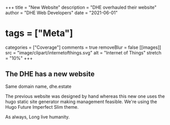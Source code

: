 +++
title = "New Website"
description = "DHE overhauled their website"
author = "DHE Web Developers"
date = "2021-06-01"
# tags = ["Meta"]
categories = ["Coverage"]
comments = true
removeBlur = false
[[images]]
  src = "image/clipart/internetofthings.svg"
  alt = "Internet of Things"
  stretch = "10%"
+++

## The DHE has a new website

Same domain name, dhe.estate

The previous website was designed by hand whereas this new one uses the hugo
static site generator making management feasible. We're using the
Hugo Future Imperfect Slim theme.

As always, Long live humanity.
